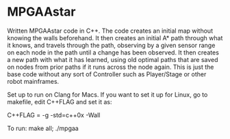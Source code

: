 # MPGAAstar
Written MPGAAstar code in C++. 
The code creates an initial map without knowing the walls beforehand. It then creates an initial A* path through what it knows, and 
travels through the path, observing by a given sensor range on each node in the path until a change has been observed. It then
creates a new path with what it has learned, using old optimal paths that are saved on nodes from prior paths if it runs across the node 
again. This is just the base code without any sort of Controller such as Player/Stage or other robot mainframes. 

Set up to run on Clang for Macs. If you want to set it up for Linux, go to makefile, edit C++FLAG and set it as:

C++FLAG = -g -std=c++0x -Wall

To run:
make all;
./mpgaa

